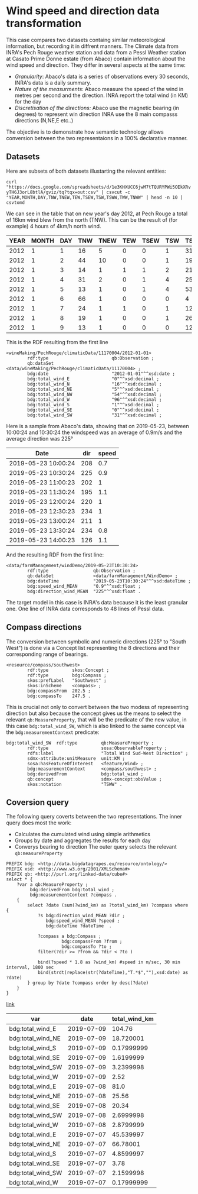 # Wind speed and direction data transformation


This case compares two datasets containg similar meteorological information, but recording it in diffrent manners. The Climate data from INRA's Pech Rouge weather station and data from a Pessl Weather station at Casato Prime Donne estate (from Abaco) contain information about the wind speed and direction. They differ in several aspects at the same time:
* *Granularity*: Abaco's data is a series of observations every 30 seconds, INRA's data is a daily summary.
* *Nature of the measurments*: Abaco measure the speed of the wind in metres per second and the direction. INRA report the total wind (in KM) for the day
* *Discretisation of the directions:* Abaco use the magnetic bearing (in degrees) to represent win direction INRA use the 8 main compasss directions (N,NE,E etc..)

The objective is to demonstrate how semantic technology allows conversion between the two representaions in a 100% declarative manner. 

## Datasets 

 Here are subsets of both datasets illustarting the relevant entities:
 
`curl "https://docs.google.com/spreadsheets/d/1e3KHXUCC6jwM7tTQURYPWi5OEkXRvyTH6J3orL8btlA/gviz/tq?tqx=out:csv" | csvcut -c "YEAR,MONTH,DAY,TNW,TNEW,TEW,TSEW,TSW,TSWW,TWW,TNWW" | head -n 10 | csvtomd`

We can see in the table that on new year's day 2012, at Pech Rouge a total of 16km wind blew from the north (TNW). This can be the result of (for example) 4 hours of 4km/h north wind. 

YEAR  |  MONTH  |  DAY  |  TNW  |  TNEW  |  TEW  |  TSEW  |  TSW  |  TSWW  |  TWW  |  TNWW
------|---------|-------|-------|--------|-------|--------|-------|--------|-------|------
2012  |  1      |  1    |  16   |  5     |  0    |  0     |  1    |  31    |  96   |  54
2012  |  1      |  2    |  44   |  10    |  0    |  0     |  1    |  19    |  139  |  120
2012  |  1      |  3    |  14   |  1     |  1    |  1     |  2    |  21    |  65   |  95
2012  |  1      |  4    |  31   |  2     |  0    |  1     |  4    |  25    |  94   |  175
2012  |  1      |  5    |  13   |  1     |  0    |  1     |  4    |  53    |  261  |  213
2012  |  1      |  6    |  66   |  1     |  0    |  0     |  0    |  4     |  77   |  313
2012  |  1      |  7    |  24   |  1     |  1    |  0     |  1    |  12    |  110  |  251
2012  |  1      |  8    |  19   |  1     |  0    |  0     |  1    |  26    |  105  |  155
2012  |  1      |  9    |  13   |  1     |  0    |  0     |  0    |  12    |  149  |  257

This is the RDF resulting from the first line
```ttl
<wineMaking/PechRouge/climaticData/11170004/2012-01-01>
        rdf:type                        qb:Observation ;
        qb:dataSet                      <data/wineMaking/PechRouge/climaticData/11170004> ;
        bdg:date                        "2012-01-01"^^xsd:date ;
        bdg:total_wind_E                "0"^^xsd:decimal ;
        bdg:total_wind_N                "16"^^xsd:decimal ;
        bdg:total_wind_NE               "5"^^xsd:decimal ;
        bdg:total_wind_NW               "54"^^xsd:decimal ;
        bdg:total_wind_W                "96"^^xsd:decimal ;
        bdg:total_wind_S                "1"^^xsd:decimal ;
        bdg:total_wind_SE               "0"^^xsd:decimal ;
        bdg:total_wind_SW               "31"^^xsd:decimal ;
```  

Here is a sample from Abaco's data, showing that on 2019-05-23, between 10:00:24 and 10:30:24 the windspeed was an average of 0.9m/s and the average direction was 225°

Date                 |  dir  |  speed
---------------------|-------|-------
2019-05-23 10:00:24  |  208  |  0.7
2019-05-23 10:30:24  |  225  |  0.9
2019-05-23 11:00:23  |  202  |  1
2019-05-23 11:30:24  |  195  |  1.1
2019-05-23 12:00:24  |  220  |  1
2019-05-23 12:30:23  |  234  |  1
2019-05-23 13:00:24  |  211  |  1
2019-05-23 13:30:24  |  234  |  0.8
2019-05-23 14:00:23  |  126  |  1.1

And the resulting RDF from the first line:

```ttl
<data/farmManagement/windDemo/2019-05-23T10:30:24>
        rdf:type                 qb:Observation ;
        qb:dataSet               <data/farmManagement/WindDemo> ;
        bdg:dateTime             "2019-05-23T10:30:24"^^xsd:dateTime ;
        bdg:speed_wind_MEAN      "0.9"^^xsd:float ;
        bdg:direction_wind_MEAN  "225"^^xsd:float .
```

The target model in this case is INRA's data because it is the least granular one. One line of INRA data corresponds to 48 lines of Pessl data.

## Compass directions 

The conversion between symbolic and numeric directions (225° to "South West") is done via a Concept list representing the 8 directions and their corresponding range of bearings. 

```ttl
<resource/compass/southwest>
        rdf:type         skos:Concept ;
        rdf:type         bdg:Compass ;
        skos:prefLabel   "Southwest" ;
        skos:inScheme    <compass> ;
        bdg:compassFrom  202.5 ;
        bdg:compassTo    247.5 .
```

This is crucial not only to convert between the two modess of representing direction but also because the concept gives us the means to select the relevant `qb:MeasureProperty`, that will be the predicate of the new value, in this case `bdg:total_wind_SW`, which is also linked to the same concept via the `bdg:measurementContext` predicate:

```ttl
bdg:total_wind_SW  rdf:type         qb:MeasureProperty ;
        rdf:type                    sosa:ObservableProperty ;
        rdfs:label                  "Total Wind Sud-West Direction" ;
        sdmx-attribute:unitMeasure  unit:KM ;
        sosa:hasFeatureOfInterest   <feature/Wind> ;
        bdg:measurementContext      <compass/southwest> ;
        bdg:derivedFrom             bdg:total_wind ;
        qb:concept                  sdmx-concept:obsValue ;
        skos:notation               "TSWW" .
```
## Coversion query 

The following query coverts between the two representations. 
The inner query does most the work:
* Calculates the cumulated wind using simple arithmetics
* Groups by date and aggregates the results for each day
* Converys bearing to direction
The outer query selects the relevant `qb:measureProperty`


```sparql
PREFIX bdg: <http://data.bigdatagrapes.eu/resource/ontology/>
PREFIX xsd: <http://www.w3.org/2001/XMLSchema#>
PREFIX qb: <http://purl.org/linked-data/cube#>
select * {
    ?var a qb:MeasureProperty ; 
         bdg:derivedFrom bdg:total_wind ;
         bdg:measurementContext ?compass .
    {
        select ?date (sum(?wind_km) as ?total_wind_km) ?compass where {
            ?s bdg:direction_wind_MEAN ?dir ;
               bdg:speed_wind_MEAN ?speed ;
               bdg:dateTime ?dateTime  .
            
            ?compass a bdg:Compass ;
                     bdg:compassFrom ?from ;
                     bdg:compassTo ?to ;
            filter(?dir >= ?from && ?dir < ?to )
            
            bind(?speed * 1.8 as ?wind_km) #speed in m/sec, 30 min interval, 1800 sec  
            bind(strdt(replace(str(?dateTime),"T.*$",""),xsd:date) as ?date)   
        } group by ?date ?compass order by desc(?date)
    }
}
```
[link](http://136.243.38.67:7200/sparql?name=Wind+speed+and+direction+aggregation&infer=true&sameAs=true&query=PREFIX+bdg%3A+%3Chttp%3A%2F%2Fdata.bigdatagrapes.eu%2Fresource%2Fontology%2F%3E%0APREFIX+xsd%3A+%3Chttp%3A%2F%2Fwww.w3.org%2F2001%2FXMLSchema%23%3E%0APREFIX+qb%3A+%3Chttp%3A%2F%2Fpurl.org%2Flinked-data%2Fcube%23%3E%0Aselect+*+%7B%0A++++%3Fvar+a+qb%3AMeasureProperty+%3B%0A+++++++++bdg%3AderivedFrom+bdg%3Atotal_wind+%3B%0A+++++++++bdg%3AmeasurementContext+%3Fcompass+.%0A++++%7Bselect+%3Fdate+(sum(%3Fwind_km)+as+%3Ftotal_wind_km)+%3Fcompass+where+%7B%0A++++++++++++%3Fs+bdg%3Adirection_wind_MEAN+%3Fdir+%3B%0A+++++++++++++++bdg%3Aspeed_wind_MEAN+%3Fspeed+%3B%0A+++++++++++++++bdg%3AdateTime+%3FdateTime++.%0A++++++++++++%3Fcompass+a+bdg%3ACompass+%3B%0A+++++++++++++++++++++bdg%3AcompassFrom+%3Ffrom+%3B%0A+++++++++++++++++++++bdg%3AcompassTo+%3Fto+%3B%0A+++++++++++++++++++++filter(%3Fdir+%3E%3D+%3Ffrom+%26%26+%3Fdir+%3C+%3Fto+)%0A++++++++++++bind(%3Fspeed+*+1.8+as+%3Fwind_km)+%23speed+in+m%2Fsec%2C+30+min+interval%2C+1800+sec++%0A++++++++++++bind(strdt(replace(str(%3FdateTime)%2C%22T.*%24%22%2C%22%22)%2Cxsd%3Adate)+as+%3Fdate)+++%0A++++++++%7D+group+by+%3Fdate+%3Fcompass+order+by+desc(%3Fdate)%0A++++%7D%0A%7D)

var            |  date        |  total_wind_km
---------------|--------------|---------------
bdg:total_wind_E   |  2019-07-09  |  104.76
bdg:total_wind_NE  |  2019-07-09  |  18.720001
bdg:total_wind_S   |  2019-07-09  |  0.17999999
bdg:total_wind_SE  |  2019-07-09  |  1.6199999
bdg:total_wind_SW  |  2019-07-09  |  3.2399998
bdg:total_wind_W   |  2019-07-09  |  2.52
bdg:total_wind_E   |  2019-07-08  |  81.0
bdg:total_wind_NE  |  2019-07-08  |  25.56
bdg:total_wind_SE  |  2019-07-08  |  20.34
bdg:total_wind_SW  |  2019-07-08  |  2.6999998
bdg:total_wind_W   |  2019-07-08  |  2.8799999
bdg:total_wind_E   |  2019-07-07  |  45.539997
bdg:total_wind_NE  |  2019-07-07  |  66.78001
bdg:total_wind_S   |  2019-07-07  |  4.8599997
bdg:total_wind_SE  |  2019-07-07  |  3.78
bdg:total_wind_SW  |  2019-07-07  |  2.1599998
bdg:total_wind_W   |  2019-07-07  |  0.17999999


